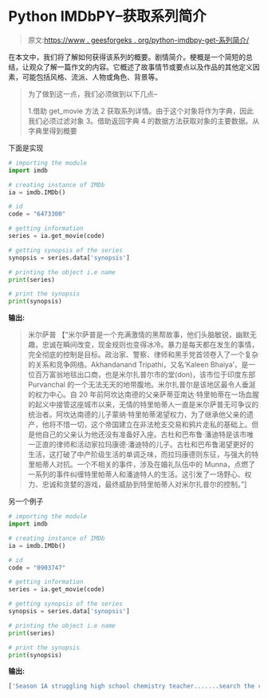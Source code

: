 # Python IMDbPY–获取系列简介

> 原文:[https://www . geesforgeks . org/python-imdbpy-get-系列简介/](https://www.geeksforgeeks.org/python-imdbpy-getting-synopsis-of-the-series/)

在本文中，我们将了解如何获得该系列的概要。剧情简介。梗概是一个简短的总结，让观众了解一篇作文的内容。它概述了故事情节或要点以及作品的其他定义因素，可能包括风格、流派、人物或角色、背景等。

> 为了做到这一点，我们必须做到以下几点–
> 
> 1.借助 get_movie 方法
> 2 获取系列详情。由于这个对象将作为字典，因此我们必须过滤对象
> 3。借助返回字典
> 4 的数据方法获取对象的主要数据。从字典里得到概要

下面是实现

```py
# importing the module
import imdb

# creating instance of IMDb
ia = imdb.IMDb()

# id
code = "6473300"

# getting information
series = ia.get_movie(code)

# getting synopsis of the series
synopsis = series.data['synopsis']

# printing the object i.e name
print(series)

# print the synopsis
print(synopsis)
```

**输出:**

> 米尔萨普
> 【“米尔萨普是一个充满激情的黑帮故事，他们头脑敏锐，幽默无趣，忠诚在瞬间改变，现金规则也变得冰冷。暴力是每天都在发生的事情，完全彻底的控制是目标。政治家、警察、律师和黑手党首领卷入了一个复杂的关系和竞争网络。Akhandanand Tripathi，又名‘Kaleen Bhaiya’，是一位百万富翁地毯出口商，也是米尔扎普尔市的堂(don)，该市位于印度东部 Purvanchal 的一个无法无天的地带腹地。米尔扎普尔是该地区最令人垂涎的权力中心。自 20 年前阿坎达南德的父亲萨蒂亚南达·特里帕蒂在一场血腥的起义中接管这座城市以来，无情的特里帕蒂人一直是米尔萨普无可争议的统治者。阿坎达南德的儿子蒙纳·特里帕蒂渴望权力，为了继承他父亲的遗产，他将不惜一切，这个帝国建立在非法枪支交易和鸦片走私的基础上。但是他自己的父亲认为他还没有准备好入座。古杜和巴布鲁·潘迪特是该市唯一正直的律师和活动家拉玛康德·潘迪特的儿子。古杜和巴布鲁渴望更好的生活，这打破了中产阶级生活的单调乏味，而拉玛康德则东征，与强大的特里帕蒂人对抗。一个不相关的事件，涉及在婚礼队伍中的 Munna，点燃了一系列的事件纠缠特里帕蒂人和潘迪特人的生活。这引发了一场野心、权力、忠诚和贪婪的游戏，最终威胁到特里帕蒂人对米尔扎普尔的控制。”]

另一个例子

```py
# importing the module
import imdb

# creating instance of IMDb
ia = imdb.IMDb()

# id
code = "0903747"

# getting information
series = ia.get_movie(code)

# getting synopsis of the series
synopsis = series.data['synopsis']

# printing the object i.e name
print(series)

# print the synopsis
print(synopsis)
```

**输出:**

```py
['Season 1A struggling high school chemistry teacher.......search the compound.']
```